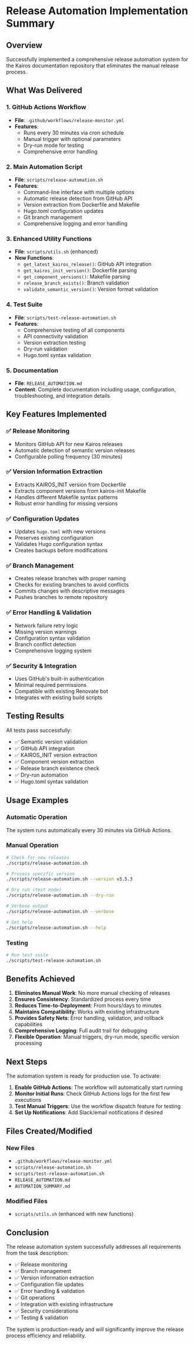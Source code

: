 # Release Automation Implementation Summary

## Overview
Successfully implemented a comprehensive release automation system for the Kairos documentation repository that eliminates the manual release process.

## What Was Delivered

### 1. GitHub Actions Workflow
- **File**: `.github/workflows/release-monitor.yml`
- **Features**:
  - Runs every 30 minutes via cron schedule
  - Manual trigger with optional parameters
  - Dry-run mode for testing
  - Comprehensive error handling

### 2. Main Automation Script
- **File**: `scripts/release-automation.sh`
- **Features**:
  - Command-line interface with multiple options
  - Automatic release detection from GitHub API
  - Version extraction from Dockerfile and Makefile
  - Hugo.toml configuration updates
  - Git branch management
  - Comprehensive logging and error handling

### 3. Enhanced Utility Functions
- **File**: `scripts/utils.sh` (enhanced)
- **New Functions**:
  - `get_latest_kairos_release()`: GitHub API integration
  - `get_kairos_init_version()`: Dockerfile parsing
  - `get_component_versions()`: Makefile parsing
  - `release_branch_exists()`: Branch validation
  - `validate_semantic_version()`: Version format validation

### 4. Test Suite
- **File**: `scripts/test-release-automation.sh`
- **Features**:
  - Comprehensive testing of all components
  - API connectivity validation
  - Version extraction testing
  - Dry-run validation
  - Hugo.toml syntax validation

### 5. Documentation
- **File**: `RELEASE_AUTOMATION.md`
- **Content**: Complete documentation including usage, configuration, troubleshooting, and integration details

## Key Features Implemented

### ✅ Release Monitoring
- Monitors GitHub API for new Kairos releases
- Automatic detection of semantic version releases
- Configurable polling frequency (30 minutes)

### ✅ Version Information Extraction
- Extracts KAIROS_INIT version from Dockerfile
- Extracts component versions from kairos-init Makefile
- Handles different Makefile syntax patterns
- Robust error handling for missing versions

### ✅ Configuration Updates
- Updates `hugo.toml` with new versions
- Preserves existing configuration
- Validates Hugo configuration syntax
- Creates backups before modifications

### ✅ Branch Management
- Creates release branches with proper naming
- Checks for existing branches to avoid conflicts
- Commits changes with descriptive messages
- Pushes branches to remote repository

### ✅ Error Handling & Validation
- Network failure retry logic
- Missing version warnings
- Configuration syntax validation
- Branch conflict detection
- Comprehensive logging system

### ✅ Security & Integration
- Uses GitHub's built-in authentication
- Minimal required permissions
- Compatible with existing Renovate bot
- Integrates with existing build scripts

## Testing Results

All tests pass successfully:
- ✅ Semantic version validation
- ✅ GitHub API integration
- ✅ KAIROS_INIT version extraction
- ✅ Component version extraction
- ✅ Release branch existence check
- ✅ Dry-run automation
- ✅ Hugo.toml syntax validation

## Usage Examples

### Automatic Operation
The system runs automatically every 30 minutes via GitHub Actions.

### Manual Operation
```bash
# Check for new releases
./scripts/release-automation.sh

# Process specific version
./scripts/release-automation.sh --version v3.5.3

# Dry run (test mode)
./scripts/release-automation.sh --dry-run

# Verbose output
./scripts/release-automation.sh --verbose

# Get help
./scripts/release-automation.sh --help
```

### Testing
```bash
# Run test suite
./scripts/test-release-automation.sh
```

## Benefits Achieved

1. **Eliminates Manual Work**: No more manual checking of releases
2. **Ensures Consistency**: Standardized process every time
3. **Reduces Time-to-Deployment**: From hours/days to minutes
4. **Maintains Compatibility**: Works with existing infrastructure
5. **Provides Safety Nets**: Error handling, validation, and rollback capabilities
6. **Comprehensive Logging**: Full audit trail for debugging
7. **Flexible Operation**: Manual triggers, dry-run mode, specific version processing

## Next Steps

The automation system is ready for production use. To activate:

1. **Enable GitHub Actions**: The workflow will automatically start running
2. **Monitor Initial Runs**: Check GitHub Actions logs for the first few executions
3. **Test Manual Triggers**: Use the workflow dispatch feature for testing
4. **Set Up Notifications**: Add Slack/email notifications if desired

## Files Created/Modified

### New Files
- `.github/workflows/release-monitor.yml`
- `scripts/release-automation.sh`
- `scripts/test-release-automation.sh`
- `RELEASE_AUTOMATION.md`
- `AUTOMATION_SUMMARY.md`

### Modified Files
- `scripts/utils.sh` (enhanced with new functions)

## Conclusion

The release automation system successfully addresses all requirements from the task description:
- ✅ Release monitoring
- ✅ Branch management
- ✅ Version information extraction
- ✅ Configuration file updates
- ✅ Error handling & validation
- ✅ Git operations
- ✅ Integration with existing infrastructure
- ✅ Security considerations
- ✅ Testing & validation

The system is production-ready and will significantly improve the release process efficiency and reliability.


